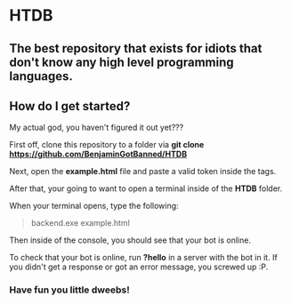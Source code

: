 # HTDB
The best repository that exists for idiots that don't know any high level programming languages.
---------------

## How do I get started?
My actual god, you haven't figured it out yet???

First off, clone this repository to a folder via **git clone https://github.com/BenjaminGotBanned/HTDB**

Next, open the **example.html** file and paste a valid token inside the **<token>** tags.

After that, your going to want to open a terminal inside of the **HTDB** folder.

When your terminal opens, type the following:
> backend.exe example.html

Then inside of the console, you should see that your bot is online.

To check that your bot is online, run **?hello** in a server with the bot in it.
If you didn't get a response or got an error message, you screwed up :P.

### Have fun you little dweebs!
